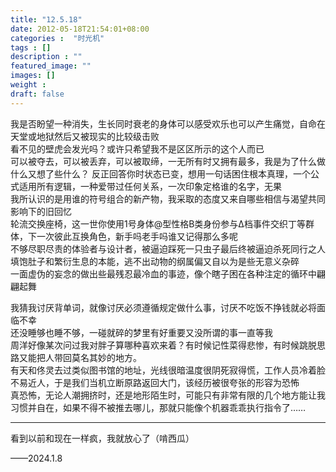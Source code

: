 ```yaml
---
title: "12.5.18"
date: 2012-05-18T21:54:01+08:00
categories :  "时光机"
tags : []
description : ""
featured_image: ""
images: []
weight : 
draft: false
---
```


我是否盼望一种消失，生长同时衰老的身体可以感受欢乐也可以产生痛觉，自命在天堂或地狱然后又被现实的比较级击败  
看不见的壁虎会发光吗？或许只希望我不是区区所示的这个人而已  
可以被夺去，可以被丢弃，可以被取缔，一无所有时又拥有最多，我是为了什么做什么又想了些什么？<!--more-->
反正回答你时状态已变，想用一句话困住根本真理，一个公式适用所有逻辑，一种爱带过任何关系，一次印象定格谁的名字，无果  
我所认识的是用谁的符号组合的新产物，我采取的态度又来自哪些相信与渴望共同影响下的旧回忆  
轮流交换座椅，这一世你使用1号身体@型性格B类身份参与Δ档事件交织丁等群体，下一次彼此互换角色，新手吗老手吗谁又记得那么多呢  
不够尽职尽责的体验者与设计者，被逼迫踩死一只虫子最后终被逼迫杀死同行之人  
填饱肚子和繁衍生息的本能，逃不出动物的纲属偏又自以为是些无意义杂碎  
一面虚伪的妄念的做出些最残忍最冷血的事迹，像个瞎子困在各种注定的循环中翩翩起舞  

我猜我讨厌背单词，就像讨厌必须遵循规定做什么事，讨厌不吃饭不挣钱就必将面临不幸  
还没睡够也睡不够，一碰就碎的梦里有好重要又没所谓的事一直等我  
周洋好像某次问过我对胖子算哪种喜欢来着？有时候记性菜得悲惨，有时候跳脱思路又能把人带回莫名其妙的地方。  
有天和佟灵去过类似图书馆的地址，光线很暗温度很阴死寂得慌，工作人员冷着脸不易近人，于是我们当机立断原路返回大门，该经历被很夸张的形容为恐怖  
真恐怖，无论人潮拥挤时，还是地形陌生时，可能只有非常有限的几个地方能让我习惯并自在，如果不得不被推去哪儿，那就只能像个机器乖乖执行指令了……  

---
看到以前和现在一样疯，我就放心了（啃西瓜）

——2024.1.8
